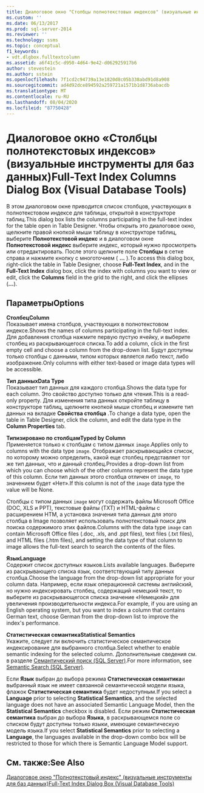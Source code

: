 ```yaml
---
title: Диалоговое окно "Столбцы полнотекстовых индексов" (визуальные инструменты для баз данных) | Документация Майкрософт
ms.custom: ''
ms.date: 06/13/2017
ms.prod: sql-server-2014
ms.reviewer: ''
ms.technology: ssms
ms.topic: conceptual
f1_keywords:
- vdt.dlgbox.fulltextcolumn
ms.assetid: a6f41c5c-d950-4d64-9e42-d062925917b6
author: stevestein
ms.author: sstein
ms.openlocfilehash: 7f1cd2c94739a13e1820d8c05b338abd91d8a908
ms.sourcegitcommit: ad4d92dce894592a259721a1571b1d8736abacdb
ms.translationtype: MT
ms.contentlocale: ru-RU
ms.lasthandoff: 08/04/2020
ms.locfileid: "87750428"
---
```

# <a name="full-text-index-columns-dialog-box-visual-database-tools"></a><span data-ttu-id="16167-102">Диалоговое окно «Столбцы полнотекстовых индексов» (визуальные инструменты для баз данных)</span><span class="sxs-lookup"><span data-stu-id="16167-102">Full-Text Index Columns Dialog Box (Visual Database Tools)</span></span>
  <span data-ttu-id="16167-103">В этом диалоговом окне приводится список столбцов, участвующих в полнотекстовом индексе для таблицы, открытой в конструкторе таблиц.</span><span class="sxs-lookup"><span data-stu-id="16167-103">This dialog box lists the columns participating in the full-text index for the table open in Table Designer.</span></span> <span data-ttu-id="16167-104">Чтобы открыть это диалоговое окно, щелкните правой кнопкой мыши таблицу в конструкторе таблиц, выберите **Полнотекстовой индекс** и в диалоговом окне **Полнотекстовой индекс** выберите индекс, который нужно просмотреть или отредактировать. После этого щелкните поле **Столбцы** в сетке справа и нажмите кнопку с многоточием ( **...** ).</span><span class="sxs-lookup"><span data-stu-id="16167-104">To access this dialog box, right-click the table in Table Designer, choose **Full-Text Index**, and in the **Full-Text Index** dialog box, click the index with columns you want to view or edit, click the **Columns** field in the grid to the right, and click the ellipses (**...**).</span></span>  
  
## <a name="options"></a><span data-ttu-id="16167-105">Параметры</span><span class="sxs-lookup"><span data-stu-id="16167-105">Options</span></span>  
 <span data-ttu-id="16167-106">**Столбец**</span><span class="sxs-lookup"><span data-stu-id="16167-106">**Column**</span></span>  
 <span data-ttu-id="16167-107">Показывает имена столбцов, участвующих в полнотекстовом индексе.</span><span class="sxs-lookup"><span data-stu-id="16167-107">Shows the names of columns participating in the full-text index.</span></span> <span data-ttu-id="16167-108">Для добавления столбца нажмите первую пустую ячейку, и выберите столбец из раскрывающегося списка.</span><span class="sxs-lookup"><span data-stu-id="16167-108">To add a column, click in the first empty cell and choose a column from the drop-down list.</span></span> <span data-ttu-id="16167-109">Будут доступны только столбцы с данными, типом которых является либо текст, либо изображение.</span><span class="sxs-lookup"><span data-stu-id="16167-109">Only columns with either text-based or image data types will be accessible.</span></span>  
  
 <span data-ttu-id="16167-110">**Тип данных**</span><span class="sxs-lookup"><span data-stu-id="16167-110">**Data Type**</span></span>  
 <span data-ttu-id="16167-111">Показывает тип данных для каждого столбца.</span><span class="sxs-lookup"><span data-stu-id="16167-111">Shows the data type for each column.</span></span> <span data-ttu-id="16167-112">Это свойство доступно только для чтения.</span><span class="sxs-lookup"><span data-stu-id="16167-112">This is a read-only property.</span></span> <span data-ttu-id="16167-113">Для изменения типа данных откройте таблицу в конструкторе таблиц, щелкните кнопкой мыши столбец и измените тип данных на вкладке **Свойства столбца** .</span><span class="sxs-lookup"><span data-stu-id="16167-113">To change a data type, open the table in Table Designer, click the column, and edit the data type in the **Column Properties** tab.</span></span>  
  
 <span data-ttu-id="16167-114">**Типизировано по столбцам**</span><span class="sxs-lookup"><span data-stu-id="16167-114">**Typed by Column**</span></span>  
 <span data-ttu-id="16167-115">Применяется только к столбцам с типом данных `image`.</span><span class="sxs-lookup"><span data-stu-id="16167-115">Applies only to columns with the data type `image`.</span></span> <span data-ttu-id="16167-116">Отображает раскрывающийся список, по которому можно определить, какой еще столбец представляет тот же тип данных, что и данный столбец.</span><span class="sxs-lookup"><span data-stu-id="16167-116">Provides a drop-down list from which you can choose which of the other columns represent the data type of this column.</span></span> <span data-ttu-id="16167-117">Если тип данных этого столбца отличен от `image`, то значением будет «Нет».</span><span class="sxs-lookup"><span data-stu-id="16167-117">If this column is not of the `image` data type the value will be None.</span></span>  
  
 <span data-ttu-id="16167-118">Столбцы с типом данных `image` могут содержать файлы Microsoft Office (DOC, XLS и PPT), текстовые файлы (TXT) и HTML-файлы с расширением HTM, а установка значения типа данных для этого столбца в Image позволяет использовать полнотекстовый поиск для поиска содержимого этих файлов.</span><span class="sxs-lookup"><span data-stu-id="16167-118">Columns with the data type `image` can contain Microsoft Office files (.doc, .xls, and .ppt files), text files (.txt files), and HTML files (.htm files), and setting the data type of that column to image allows the full-text search to search the contents of the files.</span></span>  
  
 <span data-ttu-id="16167-119">**Язык**</span><span class="sxs-lookup"><span data-stu-id="16167-119">**Language**</span></span>  
 <span data-ttu-id="16167-120">Содержит список доступных языков.</span><span class="sxs-lookup"><span data-stu-id="16167-120">Lists available languages.</span></span> <span data-ttu-id="16167-121">Выберите из раскрывающего списка язык, соответствующий типу данных столбца.</span><span class="sxs-lookup"><span data-stu-id="16167-121">Choose the language from the drop-down list appropriate for your column data.</span></span> <span data-ttu-id="16167-122">Например, если язык операционной системы английский, но нужно индексировать столбец, содержащий немецкий текст, то выберите из раскрывающегося списка значение «Немецкий» для увеличения производительности индекса.</span><span class="sxs-lookup"><span data-stu-id="16167-122">For example, if you are using an English operating system, but you want to index a column that contains German text, choose German from the drop-down list to improve the index's performance.</span></span>  
  
 <span data-ttu-id="16167-123">**Статистическая семантика**</span><span class="sxs-lookup"><span data-stu-id="16167-123">**Statistical Semantics**</span></span>  
 <span data-ttu-id="16167-124">Укажите, следует ли включить статистическое семантическое индексирование для выбранного столбца.</span><span class="sxs-lookup"><span data-stu-id="16167-124">Select whether to enable semantic indexing for the selected column.</span></span> <span data-ttu-id="16167-125">Дополнительные сведения см. в разделе [Семантический поиск (SQL Server)](../../relational-databases/search/semantic-search-sql-server.md).</span><span class="sxs-lookup"><span data-stu-id="16167-125">For more information, see [Semantic Search &#40;SQL Server&#41;](../../relational-databases/search/semantic-search-sql-server.md).</span></span>  
  
 <span data-ttu-id="16167-126">Если **Язык** выбран до выбора режима **Статистическая семантика**и выбранный язык не имеет связанной семантической модели языка, флажок **Статистическая семантика** будет недоступным.</span><span class="sxs-lookup"><span data-stu-id="16167-126">If you select a **Language** prior to selecting **Statistical Semantics**, and the selected language does not have an associated Semantic Language Model, then the **Statistical Semantics** checkbox is disabled.</span></span> <span data-ttu-id="16167-127">Если режим **Статистическая семантика** выбран до выбора **Языка**, в раскрывающемся поле со списком будут доступны только языки, имеющие семантическую модель языка.</span><span class="sxs-lookup"><span data-stu-id="16167-127">If you select **Statistical Semantics** prior to selecting a **Language**, the languages available in the drop-down combo box will be restricted to those for which there is Semantic Language Model support.</span></span>  
  
## <a name="see-also"></a><span data-ttu-id="16167-128">См. также:</span><span class="sxs-lookup"><span data-stu-id="16167-128">See Also</span></span>  
 [<span data-ttu-id="16167-129">Диалоговое окно "Полнотекстовый индекс" (визуальные инструменты для баз данных)</span><span class="sxs-lookup"><span data-stu-id="16167-129">Full-Text Index Dialog Box &#40;Visual Database Tools&#41;</span></span>](visual-database-tools.md)  
  
  
